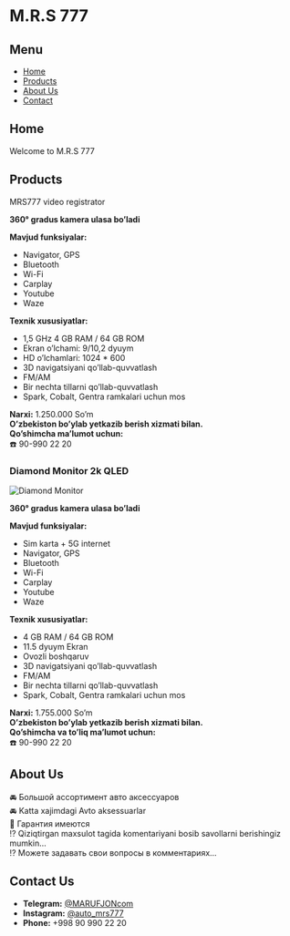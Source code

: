 # M.R.S 777

## Menu
- [Home](#home)
- [Products](#products)
- [About Us](#about-us)
- [Contact](#contact)

## Home
Welcome to M.R.S 777

## Products

 MRS777 video registrator

**360° gradus kamera ulasa bo’ladi**

**Mavjud funksiyalar:**
- Navigator, GPS
- Bluetooth
- Wi-Fi
- Carplay
- Youtube
- Waze

**Texnik xususiyatlar:**
- 1,5 GHz 4 GB RAM / 64 GB ROM
- Ekran o’lchami: 9/10,2 dyuym
- HD o’lchamlari: 1024 * 600
- 3D navigatsiyani qo’llab-quvvatlash
- FM/AM
- Bir nechta tillarni qo’llab-quvvatlash
- Spark, Cobalt, Gentra ramkalari uchun mos

**Narxi:** 1.250.000 So’m  
**O’zbekiston bo’ylab yetkazib berish xizmati bilan.**  
**Qo’shimcha ma’lumot uchun:**  
☎️ 90-990 22 20

### Diamond Monitor 2k QLED

![Diamond Monitor](https://frankfurt.apollo.olxcdn.com/v1/files/j2drntp53dxs-UZ/image;s=1000x750)

**360° gradus kamera ulasa bo’ladi**

**Mavjud funksiyalar:**
- Sim karta + 5G internet
- Navigator, GPS
- Bluetooth
- Wi-Fi
- Carplay
- Youtube
- Waze

**Texnik xususiyatlar:**
- 4 GB RAM / 64 GB ROM
- 11.5 dyuym Ekran
- Ovozli boshqaruv
- 3D navigatsiyani qo’llab-quvvatlash
- FM/AM
- Bir nechta tillarni qo’llab-quvvatlash
- Spark, Cobalt, Gentra ramkalari uchun mos

**Narxi:** 1.755.000 So’m  
**O’zbekiston bo’ylab yetkazib berish xizmati bilan.**  
**Qo’shimcha va to’liq ma’lumot uchun:**  
☎️ 90-990 22 20

## About Us

🚘 Большой ассортимент авто аксессуаров  
🚘 Katta xajimdagi Avto aksessuarlar  
📝 Гарантия имеются  
⁉️ Qiziqtirgan maxsulot tagida komentariyani bosib savollarni berishingiz mumkin...  
⁉️ Можете задавать свои вопросы в комментариях...

## Contact Us

- **Telegram:** [@MARUFJONcom](https://t.me/MARUFJONcom)
- **Instagram:** [@auto_mrs777](https://t.me/auto_mrs777)
- **Phone:** +998 90 990 22 20
